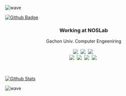 ![wave](https://capsule-render.vercel.app/api?type=wave&color=timeGradient&height=300&text=System%20Engineer,%20GYUPIN&fontSize=60&fontAlignY=40&animation=fadeIn)

[![Github Badge](https://img.shields.io/badge/-Github-000?style=flat-square&logo=Github&logoColor=white&link=https://github.com/GyuPin-Moon)](https://github.com/GyuPin-Moon)

<h3 align="center"> Working at NOSLab </h3>
<p align="center">
  Gachon Univ. Computer Engeeniring
  <br>
  <br>
  <img src="https://img.shields.io/badge/-C-00599C?logo=C"/>&nbsp
  <img src="https://img.shields.io/badge/-C++-00599C?logo=C"/>&nbsp
  <img src="https://img.shields.io/badge/-PYTHON-3776AB?logo=Python"/>&nbsp
  <br>
  <img src="https://img.shields.io/badge/-AWS-ffffff?logo=Amazon"/>&nbsp
  <img src="https://img.shields.io/badge/-git-ffffff?logo=git"/>&nbsp
  <img src="https://img.shields.io/badge/-Docker-ffffff?logo=Docker"/>&nbsp
  <img src="https://img.shields.io/badge/-jupyter-ffffff?logo=jupyter"/>&nbsp
  <br>
  <br>
  <br>
</p>


[![Github Stats](https://github-readme-stats.vercel.app/api?username=GyuPin-Moon&show_icons=true)](https://github-readme-stats.vercel.app/api?username=GyuPin-Moon)

![wave](https://capsule-render.vercel.app/api?section=footer&type=wave&color=timeGradient&height=150)
